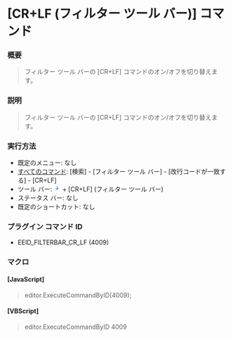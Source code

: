 # \[CR+LF (フィルター ツール バー)\] コマンド

### 概要

> フィルター ツール バーの \[CR+LF\] コマンドのオン/オフを切り替えます。

### 説明

> フィルター ツール バーの \[CR+LF\] コマンドのオン/オフを切り替えます。

### 実行方法

- 既定のメニュー: なし
- [すべてのコマンド](../../glossary/allcommands): \[検索\] \- \[フィルター ツール バー\] \- \[改行コードが一致する\] \- \[CR+LF\]
- ツール バー: ![](../../images/match_newline_characters.png) \+ \[CR+LF\] (フィルター ツール バー)
- ステータス バー: なし
- 既定のショートカット: なし

### プラグイン コマンド ID

- EEID\_FILTERBAR\_CR\_LF (4009)

### マクロ

#### \[JavaScript\]

> editor.ExecuteCommandByID(4009);

#### \[VBScript\]

> editor.ExecuteCommandByID 4009
